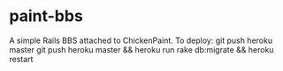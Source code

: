 # paint-bbs
A simple Rails BBS attached to ChickenPaint.
To deploy:
git push heroku master
git push heroku master && heroku run rake db:migrate && heroku restart

